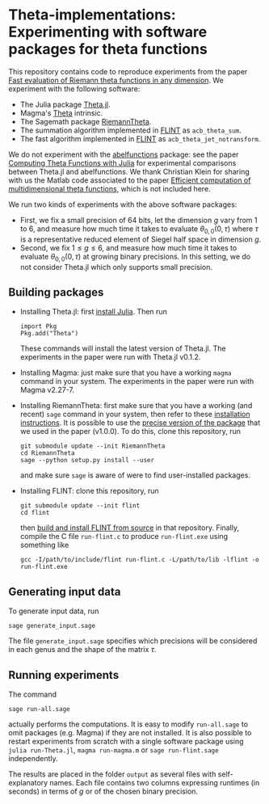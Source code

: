 Theta-implementations: Experimenting with software packages for theta functions
=========================

This repository contains code to reproduce experiments from the paper [Fast
evaluation of Riemann theta functions in any dimension](). We experiment with
the following software:

- The Julia package [Theta.jl](https://github.com/chualynn/Theta.jl).
- Magma's [Theta](https://magma.maths.usyd.edu.au/magma/handbook/text/260) intrinsic.
- The Sagemath package [RiemannTheta](https://github.com/nbruin/RiemannTheta/tree/main).
- The summation algorithm implemented in
  [FLINT](https://github.com/flintlib/flint) as `acb_theta_sum`.
- The fast algorithm implemented in [FLINT](https://github.com/flintlib/flint)
  as `acb_theta_jet_notransform`.

We do not experiment with the
[abelfunctions](https://github.com/abelfunctions/abelfunctions/tree/master)
package: see the paper [Computing Theta Functions with
Julia](https://msp.org/jsag/2021/11-1/p05.xhtml) for experimental comparisons
between Theta.jl and abelfunctions. We thank Christian Klein for sharing with
us the Matlab code associated to the paper [Efficient computation of
multidimensional theta
functions](https://www.sciencedirect.com/science/article/pii/S0393044019300555),
which is not included here.

We run two kinds of experiments with the above software packages:

- First, we fix a small precision of 64 bits, let the dimension $g$ vary from 1
  to 6, and measure how much time it takes to evaluate $\theta_{0,0}(0,\tau)$
  where $\tau$ is a representative reduced element of Siegel half space in
  dimension $g$.
- Second, we fix $1\leq g\leq 6$, and measure how much time it takes to
  evaluate $\theta_{0,0}(0,\tau)$ at growing binary precisions. In this
  setting, we do not consider Theta.jl which only supports small precision.

## Building packages

- Installing Theta.jl: first [install Julia](https://julialang.org/install/). Then run

      import Pkg
      Pkg.add("Theta")

  These commands will install the latest version of Theta.jl. The experiments
  in the paper were run with Theta.jl v0.1.2.

- Installing Magma: just make sure that you have a working `magma` command
  in your system. The experiments in the paper were run with Magma v2.27-7.

- Installing RiemannTheta: first make sure that you have a working (and recent)
  `sage` command in your system, then refer to these [installation
  instructions](https://github.com/nbruin/RiemannTheta/tree/main#installation). It
  is possible to use the [precise version of the
  package](https://github.com/nbruin/RiemannTheta/tree/46835dc283fb99661f326ecd0727c9818272b5fd)
  that we used in the paper (v1.0.0). To do this, clone this repository, run

      git submodule update --init RiemannTheta
      cd RiemannTheta
      sage --python setup.py install --user

  and make sure `sage` is aware of were to find user-installed packages.

- Installing FLINT: clone this repository, run

      git submodule update --init flint
      cd flint

  then [build and install FLINT from
  source](https://github.com/flintlib/flint?tab=readme-ov-file#building-from-source)
  in that repository. Finally, compile the C file `run-flint.c` to produce
  `run-flint.exe` using something like

      gcc -I/path/to/include/flint run-flint.c -L/path/to/lib -lflint -o run-flint.exe

## Generating input data

To generate input data, run

    sage generate_input.sage

The file `generate_input.sage` specifies which precisions will be considered in
each genus and the shape of the matrix $\tau$.

## Running experiments

The command

    sage run-all.sage

actually performs the computations. It is easy to modify `run-all.sage` to omit
packages (e.g. Magma) if they are not installed. It is also possible to restart
experiments from scratch with a single software package using `julia
run-Theta.jl`, `magma run-magma.m` or `sage run-flint.sage` independently.

The results are placed in the folder `output` as several files with
self-explanatory names. Each file contains two columns expressing runtimes (in
seconds) in terms of $g$ or of the chosen binary precision.
